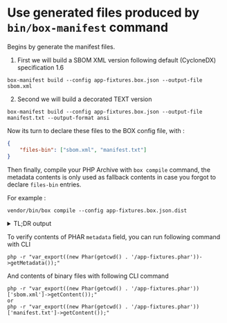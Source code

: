 <!-- markdownlint-disable MD013 MD029 MD033 -->
# Use generated files produced by `bin/box-manifest` command

Begins by generate the manifest files.

1. First we will build a SBOM XML version following default (CycloneDX) specification 1.6

```shell
box-manifest build --config app-fixtures.box.json --output-file sbom.xml
```

2. Second we will build a decorated TEXT version

```shell
box-manifest build --config app-fixtures.box.json --output-file manifest.txt --output-format ansi
```

Now its turn to declare these files to the BOX config file, with :

```json
{
    "files-bin": ["sbom.xml", "manifest.txt"]
}
```

Then finally, compile your PHP Archive with `box compile` command,
the metadata contents is only used as fallback contents in case you forgot to declare `files-bin` entries.

For example :

```shell
vendor/bin/box compile --config app-fixtures.box.json.dist
```

<details>
<summary>TL;DR output</summary>

```text
    ____
   / __ )____  _  __
  / __  / __ \| |/_/
 / /_/ / /_/ />  <
/_____/\____/_/|_|


Box version 4.6.2@29c3585

 // Loading the configuration file "app-fixtures.box.json.dist".

🔨  Building the PHAR "/shared/backups/bartlett/box-manifest/examples/app-fixtures/app-fixtures.phar"

? Checking Composer compatibility
    > Supported version detected
? No compactor to register
? Adding main file: /shared/backups/bartlett/box-manifest/examples/app-fixtures/index.php
? Adding requirements checker
? Adding binary files
    > 36 file(s)
? Auto-discover files? No
? Exclude dev files? Yes
? Adding files
    > 25 file(s)
? Using stub file: /shared/backups/bartlett/box-manifest/examples/app-fixtures/app-fixtures-stub.php
? Dumping the Composer autoloader
? Removing the Composer dump artefacts
? Compressing with the algorithm "GZ"
    > Warning: the extension "zlib" will now be required to execute the PHAR
? Setting file permissions to 0755
* Done.

No recommendation found.
⚠️  1 warning found:
    - The "alias" setting has been set but is ignored since a custom stub path is used

 // PHAR: 60 files (48.53KB)
 // You can inspect the generated PHAR with the "info" command.

 // Memory usage: 12.85MB (peak: 13.30MB), time: <1sec

```

</details>

To verify contents of PHAR `metadata` field, you can run following command with CLI

```shell
php -r "var_export((new Phar(getcwd() . '/app-fixtures.phar'))->getMetadata());"
```

And contents of binary files with following CLI command

```shell
php -r "var_export((new Phar(getcwd() . '/app-fixtures.phar'))['sbom.xml']->getContent());"
or
php -r "var_export((new Phar(getcwd() . '/app-fixtures.phar'))['manifest.txt']->getContent());"
```
